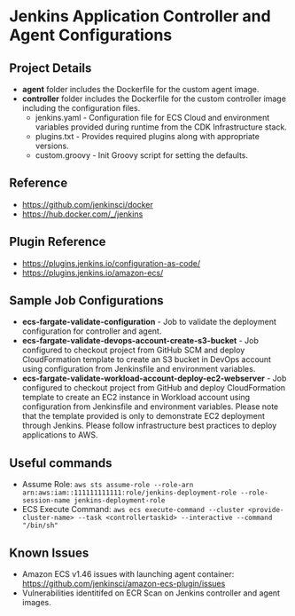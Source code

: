 # Jenkins Application Controller and Agent Configurations

## Project Details
- **agent** folder includes the Dockerfile for the custom agent image.
- **controller** folder includes the Dockerfile for the custom controller image including the configuration files.
    -   jenkins.yaml - Configuration file for ECS Cloud and environment variables provided during runtime from the CDK Infrastructure stack.
    -   plugins.txt - Provides required plugins along with appropriate versions.
    -   custom.groovy - Init Groovy script for setting the defaults.

## Reference
* https://github.com/jenkinsci/docker
* https://hub.docker.com/_/jenkins 

## Plugin Reference
* https://plugins.jenkins.io/configuration-as-code/
* https://plugins.jenkins.io/amazon-ecs/

## Sample Job Configurations
- **ecs-fargate-validate-configuration** - Job to validate the deployment configuration for controller and agent.
- **ecs-fargate-validate-devops-account-create-s3-bucket** - Job configured to checkout project from GitHub SCM and deploy CloudFormation template to create an S3 bucket in DevOps account using configuration from Jenkinsfile and environment variables.
- **ecs-fargate-validate-workload-account-deploy-ec2-webserver** - Job configured to checkout project from GitHub and deploy CloudFormation template to create an EC2 instance in Workload account using configuration from Jenkinsfile and environment variables. Please note that the template provided is only to demonstrate EC2 deployment through Jenkins. Please follow infrastructure best practices to deploy applications to AWS.

## Useful commands
* Assume Role: `aws sts assume-role --role-arn arn:aws:iam::111111111111:role/jenkins-deployment-role --role-session-name jenkins-deployment-role`
* ECS Execute Command: `aws ecs execute-command --cluster <provide-cluster-name> --task <controllertaskid> --interactive --command "/bin/sh"`

## Known Issues
* Amazon ECS v1.46 issues with launching agent container: https://github.com/jenkinsci/amazon-ecs-plugin/issues
* Vulnerabilities identitifed on ECR Scan on Jenkins controller and agent images.